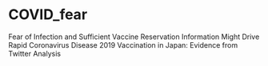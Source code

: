 # COVID_fear
Fear of Infection and Sufficient Vaccine Reservation Information Might Drive Rapid Coronavirus Disease 2019 Vaccination in Japan: Evidence from Twitter Analysis
